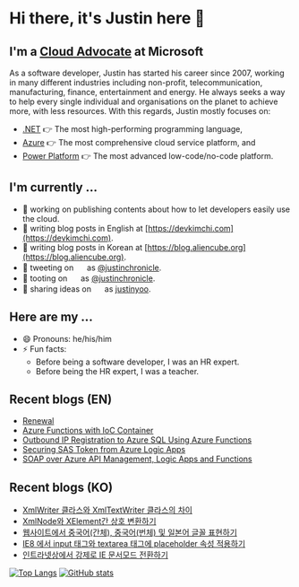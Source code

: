# Hi there, it's Justin here 👋 #

## I'm a [Cloud Advocate](https://aka.ms/justinyoo) at Microsoft ##

As a software developer, Justin has started his career since 2007, working in many different industries including non-profit, telecommunication, manufacturing, finance, entertainment and energy. He always seeks a way to help every single individual and organisations on the planet to achieve more, with less resources. With this regards, Justin mostly focuses on:

* [.NET](https://dotnet.microsoft.com/) 👉 The most high-performing programming language,
* [Azure](https://azure.microsoft.com/) 👉 The most comprehensive cloud service platform, and
* [Power Platform](https://powerplatform.microsoft.com/) 👉 The most advanced low-code/no-code platform.


## I'm currently ... ##

* 🔭 working on publishing contents about how to let developers easily use the cloud.
* 📝 writing blog posts in English at [https://devkimchi.com](https://devkimchi.com).
* 📝 writing blog posts in Korean at [https://blog.aliencube.org](https://blog.aliencube.org).
* 📢 tweeting on <img height="16" width="16" src="https://cdn.simpleicons.org/twitter/1DA1F2" /> as [@justinchronicle](https://twitter.com/justinchronicle).
* 📢 tooting on <img height="16" width="16" src="https://cdn.simpleicons.org/mastodon/6364FF" /> as <a rel="me" href="https://mastodon.social/@justinchronicle">@justinchronicle</a>.
* 📢 sharing ideas on <img height="16" width="16" src="https://cdn.simpleicons.org/linkedin/0A66C2" /> as [justinyoo](https://linkedin.com/in/justinyoo).


## Here are my ... ##

* 😄 Pronouns: he/his/him
* ⚡ Fun facts:
  * Before being a software developer, I was an HR expert.
  * Before being the HR expert, I was a teacher.


## Recent blogs (EN) ##

<!--START_SECTION:devkimchi-->
* [Renewal](https:&#x2F;&#x2F;devkimchi.com&#x2F;2017&#x2F;11&#x2F;14&#x2F;renewal&#x2F;)
* [Azure Functions with IoC Container](https:&#x2F;&#x2F;devkimchi.com&#x2F;2017&#x2F;11&#x2F;16&#x2F;azure-functions-with-ioc-container&#x2F;)
* [Outbound IP Registration to Azure SQL Using Azure Functions](https:&#x2F;&#x2F;devkimchi.com&#x2F;2017&#x2F;11&#x2F;17&#x2F;outbound-ip-registration-to-azure-sql-using-azure-functions&#x2F;)
* [Securing SAS Token from Azure Logic Apps](https:&#x2F;&#x2F;devkimchi.com&#x2F;2017&#x2F;12&#x2F;07&#x2F;securing-sas-token-from-azure-logic-apps&#x2F;)
* [SOAP over Azure API Management, Logic Apps and Functions](https:&#x2F;&#x2F;devkimchi.com&#x2F;2017&#x2F;12&#x2F;11&#x2F;soap-over-azure-api-management-logic-apps-and-functions&#x2F;)
<!--END_SECTION:devkimchi-->


## Recent blogs (KO) ##

<!--START_SECTION:aliencube-->
* [XmlWriter 클라스와 XmlTextWriter 클라스의 차이](https:&#x2F;&#x2F;blog.aliencube.org&#x2F;ko&#x2F;2013&#x2F;06&#x2F;04&#x2F;xmlwriter-xmltextwriter&#x2F;)
* [XmlNode와 XElement간 상호 변환하기](https:&#x2F;&#x2F;blog.aliencube.org&#x2F;ko&#x2F;2013&#x2F;07&#x2F;17&#x2F;xmlnode-xelement&#x2F;)
* [웹사이트에서 중국어(간체), 중국어(번체) 및 일본어 글꼴 표현하기](https:&#x2F;&#x2F;blog.aliencube.org&#x2F;ko&#x2F;2013&#x2F;07&#x2F;19&#x2F;displaying-fonts-for-chinese-simplified-chinese-traditional-and-japanese&#x2F;)
* [IE8 에서 input 태그와 textarea 태그에 placeholder 속성 적용하기](https:&#x2F;&#x2F;blog.aliencube.org&#x2F;ko&#x2F;2013&#x2F;07&#x2F;19&#x2F;ie8-input-textarea-placeholder&#x2F;)
* [인트라넷상에서 강제로 IE 문서모드 전환하기](https:&#x2F;&#x2F;blog.aliencube.org&#x2F;ko&#x2F;2013&#x2F;07&#x2F;22&#x2F;forcing-document-mode-of-ie-within-intranet&#x2F;)
<!--END_SECTION:aliencube-->


[![Top Langs](https://github-readme-stats.vercel.app/api/top-langs/?username=justinyoo)](https://github.com/anuraghazra/github-readme-stats)
[![GitHub stats](https://github-readme-stats.vercel.app/api?username=justinyoo&show_icons=true)](https://github.com/anuraghazra/github-readme-stats)
